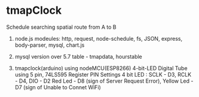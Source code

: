# tmapClock
Schedule searching spatial route from A to B


1. node.js
modeules:
http, request, node-schedule, fs, JSON, express, body-parser, mysql, chart.js

2. mysql
version over 5.7
table - tmapdata, hourstable

3. tmapclock(arduino)
using nodeMCU(ESP8266)
4-bit-LED Digital Tube using 5 pin, 74LS595 Register
PIN Settings
4 bit LED : SCLK - D3, RCLK - D4, DIO - D2
Red Led - D8 (sign of Server Request Error), Yellow Led - D7 (sign of Unable to Connet WiFi)
